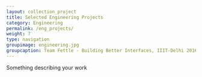 ```yaml
---
layout: collection_project
title: Selected Engineering Projects
category: Engineering
permalink: /eng_projects/
weight: 7
type: navigation
groupimage: engineering.jpg
groupcaption: Team Fettle - Building Better Interfaces, IIIT-Delhi 2016
---
```

Something describing your work